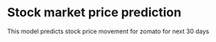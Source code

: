 # Stock market price prediction

This model predicts stock price movement for zomato for next 30 days 
